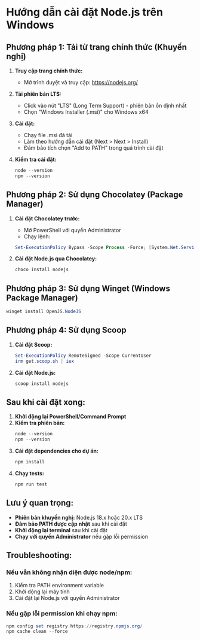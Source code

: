 # Hướng dẫn cài đặt Node.js trên Windows

## Phương pháp 1: Tải từ trang chính thức (Khuyến nghị)

1. **Truy cập trang chính thức:**
   - Mở trình duyệt và truy cập: https://nodejs.org/
   
2. **Tải phiên bản LTS:**
   - Click vào nút "LTS" (Long Term Support) - phiên bản ổn định nhất
   - Chọn "Windows Installer (.msi)" cho Windows x64
   
3. **Cài đặt:**
   - Chạy file .msi đã tải
   - Làm theo hướng dẫn cài đặt (Next > Next > Install)
   - Đảm bảo tích chọn "Add to PATH" trong quá trình cài đặt

4. **Kiểm tra cài đặt:**
   ```powershell
   node --version
   npm --version
   ```

## Phương pháp 2: Sử dụng Chocolatey (Package Manager)

1. **Cài đặt Chocolatey trước:**
   - Mở PowerShell với quyền Administrator
   - Chạy lệnh:
   ```powershell
   Set-ExecutionPolicy Bypass -Scope Process -Force; [System.Net.ServicePointManager]::SecurityProtocol = [System.Net.ServicePointManager]::SecurityProtocol -bor 3072; iex ((New-Object System.Net.WebClient).DownloadString('https://community.chocolatey.org/install.ps1'))
   ```

2. **Cài đặt Node.js qua Chocolatey:**
   ```powershell
   choco install nodejs
   ```

## Phương pháp 3: Sử dụng Winget (Windows Package Manager)

```powershell
winget install OpenJS.NodeJS
```

## Phương pháp 4: Sử dụng Scoop

1. **Cài đặt Scoop:**
   ```powershell
   Set-ExecutionPolicy RemoteSigned -Scope CurrentUser
   irm get.scoop.sh | iex
   ```

2. **Cài đặt Node.js:**
   ```powershell
   scoop install nodejs
   ```

## Sau khi cài đặt xong:

1. **Khởi động lại PowerShell/Command Prompt**
2. **Kiểm tra phiên bản:**
   ```powershell
   node --version
   npm --version
   ```
3. **Cài đặt dependencies cho dự án:**
   ```powershell
   npm install
   ```
4. **Chạy tests:**
   ```powershell
   npm run test
   ```

## Lưu ý quan trọng:

- **Phiên bản khuyến nghị:** Node.js 18.x hoặc 20.x LTS
- **Đảm bảo PATH được cập nhật** sau khi cài đặt
- **Khởi động lại terminal** sau khi cài đặt
- **Chạy với quyền Administrator** nếu gặp lỗi permission

## Troubleshooting:

### Nếu vẫn không nhận diện được node/npm:
1. Kiểm tra PATH environment variable
2. Khởi động lại máy tính
3. Cài đặt lại Node.js với quyền Administrator

### Nếu gặp lỗi permission khi chạy npm:
```powershell
npm config set registry https://registry.npmjs.org/
npm cache clean --force
```